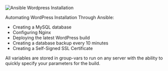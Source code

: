 ![Ansible Wordpress Installation](https://daddyprogrammer.org/wp-content/uploads/2019/11/ansible-wordpress-logo.png)

Automating WordPress Installation Through Ansible:

- Creating a MySQL database
- Configuring Nginx
- Deploying the latest WordPress build
- Creating a database backup every 10 minutes
- Creating a Self-Signed SSL Certificate

All variables are stored in group-vars to run on any server with the ability to quickly specify your parameters for the build. 
